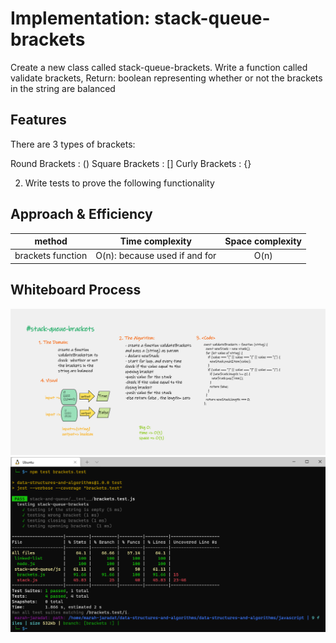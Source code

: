 # Implementation: stack-queue-brackets

Create a new class called stack-queue-brackets.
Write a function called validate brackets, Return: boolean
representing whether or not the brackets in the string are balanced

## Features

There are 3 types of brackets:

Round Brackets : ()
Square Brackets : []
Curly Brackets : {}

2. Write tests to prove the following functionality

## Approach & Efficiency

| method|Time complexity |Space complexity | 
| :---: | :---: | :---: |
| brackets function|O(n): because used if and for| O(n)|


## Whiteboard Process

![bracket](./../assets/backet13.png)
![bracket-test](./../assets/ch13test.png)




